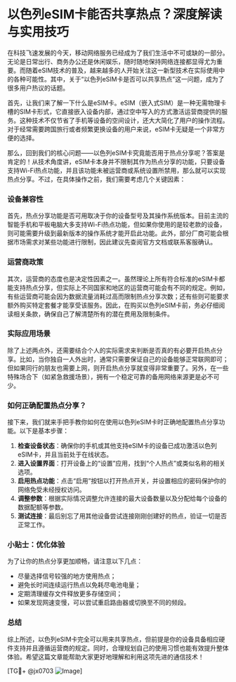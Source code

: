# 以色列eSIM卡能否共享热点？深度解读与实用技巧

在科技飞速发展的今天，移动网络服务已经成为了我们生活中不可或缺的一部分。无论是日常出行、商务办公还是休闲娱乐，随时随地保持网络连接都显得尤为重要。而随着eSIM技术的普及，越来越多的人开始关注这一新型技术在实际使用中的各种可能性。其中，关于“以色列eSIM卡是否可以共享热点”这一问题，成为了很多用户热议的话题。

首先，让我们来了解一下什么是eSIM卡。eSIM（嵌入式SIM）是一种无需物理卡槽的SIM卡形式，它直接嵌入设备内部，通过空中写入的方式激活运营商提供的服务。这种技术不仅节省了手机等设备的空间设计，还大大简化了用户的操作流程。对于经常需要跨国旅行或者频繁更换设备的用户来说，eSIM卡无疑是一个非常方便的选择。

那么，回到我们的核心问题——以色列eSIM卡究竟能否用于热点分享呢？答案是肯定的！从技术角度讲，eSIM卡本身并不限制其作为热点分享的功能，只要设备支持Wi-Fi热点功能，并且该功能未被运营商或系统设置所禁用，那么就可以实现热点分享。不过，在具体操作之前，我们需要考虑几个关键因素：

### 设备兼容性

首先，热点分享功能是否可用取决于你的设备型号及其操作系统版本。目前主流的智能手机和平板电脑大多支持Wi-Fi热点功能，但如果你使用的是较老款的设备，则可能需要升级到最新版本的操作系统才能开启此功能。此外，部分厂商可能会根据市场需求对某些功能进行限制，因此建议先查阅官方文档或联系客服确认。

### 运营商政策

其次，运营商的态度也是决定性因素之一。虽然理论上所有符合标准的eSIM卡都能支持热点分享，但实际上不同国家和地区的运营商可能会有不同的规定。例如，有些运营商可能会因为数据流量消耗过高而限制热点分享次数；还有些则可能要求额外购买特定套餐才能享受该服务。因此，在购买以色列eSIM卡前，务必仔细阅读相关条款，确保自己了解清楚所有的潜在费用及限制条件。

### 实际应用场景

除了上述两点外，还需要结合个人的实际需求来判断是否真的有必要开启热点分享。比如，当你独自一人外出时，通常只需要保证自己的设备能够正常联网即可；但如果同行的朋友也需要上网，则开启热点分享就变得非常重要了。另外，在一些特殊场合下（如紧急救援场景），拥有一个稳定可靠的备用网络来源更是必不可少。

### 如何正确配置热点分享？

接下来，我们就来手把手教你如何在使用以色列eSIM卡时正确地配置热点分享功能。以下是基本步骤：

1. **检查设备状态**：确保你的手机或其他支持eSIM卡的设备已成功激活以色列eSIM卡，并且当前处于在线状态。
2. **进入设置界面**：打开设备上的“设置”应用，找到“个人热点”或类似名称的相关选项。
3. **启用热点功能**：点击“启用”按钮以打开热点开关，并设置相应的密码保护你的网络免受未经授权访问。
4. **调整参数**：根据实际情况调整允许连接的最大设备数量以及分配给每个设备的数据配额等参数。
5. **测试连接**：最后别忘了用其他设备尝试连接刚刚创建好的热点，验证一切是否正常工作。

### 小贴士：优化体验

为了让你的热点分享更加顺畅，请注意以下几点：
- 尽量选择信号较强的地方使用热点；
- 避免长时间连续运行热点以免耗尽电池电量；
- 定期清理缓存文件释放更多存储空间；
- 如果发现网速变慢，可以尝试重启路由器或切换至不同的频段。

### 总结

综上所述，以色列eSIM卡完全可以用来共享热点，但前提是你的设备具备相应硬件支持并且遵循运营商的规定。同时，合理规划自己的使用习惯也能有效提升整体体验。希望这篇文章能帮助大家更好地理解和利用这项先进的通信技术！

[TG💪+ @jx0703 ![Image](https://github.com/user-attachments/assets/dbca1d08-cadb-493c-b0ec-ad6f7a83f270)]